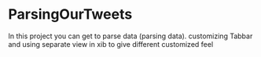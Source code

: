 ParsingOurTweets
================

In this project you can get to parse data (parsing data). customizing Tabbar and using separate view in xib to give different customized feel 